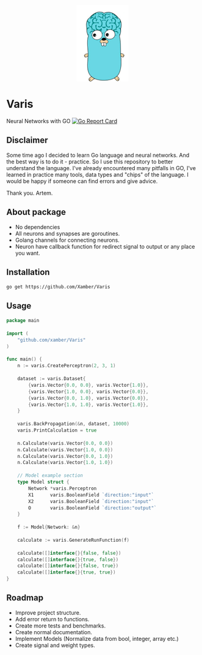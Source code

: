 <p align="center">
    <img src="examples/gopher.jpg" height="200" alt="Gopher from internet =)" title="Gopher from internet =" />
</p>

# Varis
Neural Networks with GO
[![Go Report Card](https://goreportcard.com/badge/github.com/Xamber/Varis)](https://goreportcard.com/report/github.com/Xamber/Varis)

## Disclaimer
Some time ago I decided to learn Go language and neural networks.
And the best way is to do it - practice. So I use this repository to better understand the language.
I've already encountered many pitfalls in GO, I've learned in practice many tools, data types and "chips" of the language.
I would be happy if someone can find errors and give advice.

Thank you. Artem.

## About package
- No dependencies
- All neurons and synapses are goroutines.
- Golang channels for connecting neurons.
- Neuron have callback function for redirect signal to output or any place you want.

## Installation
    go get https://github.com/Xamber/Varis

## Usage
```go
package main

import (
	"github.com/xamber/Varis"
)

func main() {
	n := varis.CreatePerceptron(2, 3, 1)

	dataset := varis.Dataset{
		{varis.Vector{0.0, 0.0}, varis.Vector{1.0}},
		{varis.Vector{1.0, 0.0}, varis.Vector{0.0}},
		{varis.Vector{0.0, 1.0}, varis.Vector{0.0}},
		{varis.Vector{1.0, 1.0}, varis.Vector{1.0}},
	}

	varis.BackPropagation(&n, dataset, 10000)
	varis.PrintCalculation = true

	n.Calculate(varis.Vector{0.0, 0.0})
	n.Calculate(varis.Vector{1.0, 0.0})
	n.Calculate(varis.Vector{0.0, 1.0})
	n.Calculate(varis.Vector{1.0, 1.0})

	// Model example section
	type Model struct {
		Network *varis.Perceptron
		X1      varis.BooleanField `direction:"input"`
		X2      varis.BooleanField `direction:"input"`
		O       varis.BooleanField `direction:"output"`
	}

	f := Model{Network: &n}

	calculate := varis.GenerateRunFunction(f)

	calculate([]interface{}{false, false})
	calculate([]interface{}{true, false})
	calculate([]interface{}{false, true})
	calculate([]interface{}{true, true})
}

```
## Roadmap
- Improve project structure.
- Add error return to functions.
- Create more tests and benchmarks.
- Create normal documentation.
- Implement Models (Normalize data from bool, integer, array etc.)
- Create signal and weight types.



